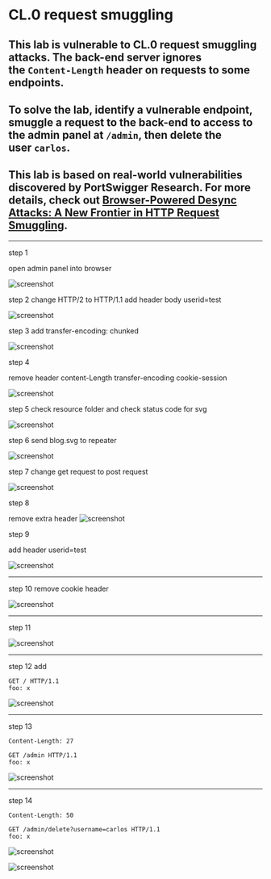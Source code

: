 # CL.0 request smuggling

## This lab is vulnerable to CL.0 request smuggling attacks. The back-end server ignores the `Content-Length` header on requests to some endpoints.

## To solve the lab, identify a vulnerable endpoint, smuggle a request to the back-end to access to the admin panel at `/admin`, then delete the user `carlos`.

## This lab is based on real-world vulnerabilities discovered by PortSwigger Research. For more details, check out [Browser-Powered Desync Attacks: A New Frontier in HTTP Request Smuggling](https://portswigger.net/research/browser-powered-desync-attacks#cl.0).

---

step 1

open admin panel into browser

![screenshot](images/images_lab15/lab15_access_admin_page.jpg)

step 2
change HTTP/2 to HTTP/1.1
add header body userid=test

![screenshot](images/images_lab15/lab15_remove_header_from_svg_post_request.jpg)

step 3
add transfer-encoding: chunked

![screenshot](images/images_lab15/lab15_add_transfer_encoding.jpg)

step 4

remove header
content-Length
transfer-encoding
cookie-session

![screenshot](images/images_lab15/lab15_remove_some_header.jpg)

step 5
check resource folder and check status code for svg

![screenshot](images/images_lab15/lab15_find_status_code_from_resource_file.jpg)

step 6
send blog.svg to repeater

![screenshot](images/images_lab15/lab15_test_svg_into_repeter_get_request.jpg)

step 7
change get request to post request

![screenshot](images/images_lab15/lab15_test_post_request_svg_repeater.jpg)

step 8

remove extra header
![screenshot](images/images_lab15/lab15_remove_some_header_from_svg.jpg)

step 9

add header userid=test

![screenshot](images/images_lab15/lab15_add_header_userid_test_svg.jpg)

---

step 10
remove cookie header

![screenshot](images/images_lab15/lab15_increse_content_length_userid_test_svg.jpg)

---

step 11

![screenshot](images/images_lab15/lab15_test_payload_get_request_svg.jpg)

---

step 12
add

```http
GET / HTTP/1.1
foo: x
```

![screenshot](images/images_lab15/lab15_get_request_add_foo_header.jpg)

---

step 13

```http
Content-Length: 27

GET /admin HTTP/1.1
foo: x
```

![screenshot](images/images_lab15/lab15_add_admin_get_request_svg_payload.jpg)

---

step 14

```http
Content-Length: 50

GET /admin/delete?username=carlos HTTP/1.1
foo: x
```

![screenshot](images/images_lab15/lab15_delete_carlos_account.jpg)

![screenshot](images/images_lab15/lab15_lab_solved.jpg)
